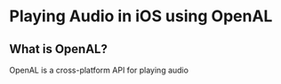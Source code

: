 # Playing Audio in iOS using OpenAL
## What is OpenAL?
OpenAL is a cross-platform API for playing audio
